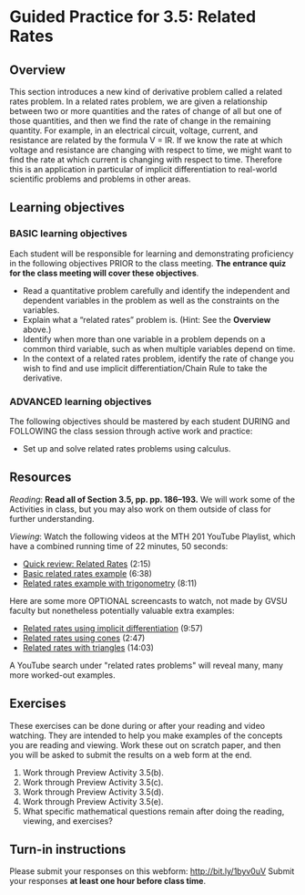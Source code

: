 # Guided Practice for 3.5: Related Rates

## Overview 
This section introduces a new kind of derivative problem called a related rates problem. In a related rates problem, we are given a relationship between two or more quantities and the rates of change of all but one of those quantities, and then we find the rate of change in the remaining quantity. For example, in an electrical circuit, voltage, current, and resistance are related by the formula V = IR. If we know the rate at which voltage and resistance are changing with respect to time, we might want to find the rate at which current is changing with respect to time. Therefore this is an application in particular of implicit differentiation to real-world scientific problems and problems in other areas. 

## Learning objectives 

### BASIC learning objectives
Each student will be responsible for learning and demonstrating proficiency in the following objectives PRIOR to the class meeting. **The entrance quiz for the class meeting will cover these objectives**. 

- Read a quantitative problem carefully and identify the independent and dependent variables in the problem as well as the constraints on the variables. 
- Explain what a “related rates” problem is. (Hint: See the **Overview** above.) 
- Identify when more than one variable in a problem depends on a common third variable, such as when multiple variables depend on time.
- In the context of a related rates problem, identify the rate of change you wish to find and use implicit differentiation/Chain Rule to take the derivative. 

### ADVANCED learning objectives 
The following objectives should be mastered by each student DURING and FOLLOWING the class session through active work and practice: 

- Set up and solve related rates problems using calculus. 
 

## Resources
*Reading*: **Read all of Section 3.5, pp.  pp. 186–193.**  We will work some of the Activities in class, but you may also work on them outside of class for further understanding. 

*Viewing*: Watch the following videos at the MTH 201 YouTube Playlist, which have a combined running time of 22 minutes, 50 seconds: 

- [Quick review: Related Rates](http://www.youtube.com/watch?v=Wh6UF4e55tg&list=PL9bIjQJDwfGuXQHuS5Jkmum_CFILoCZX-&index=72) (2:15) 
- [Basic related rates example](http://www.youtube.com/watch?v=2nnfWMI-wKM&list=PL9bIjQJDwfGuXQHuS5Jkmum_CFILoCZX-&index=73) (6:38)
- [Related rates example with trigonometry](http://www.youtube.com/watch?v=44yHoaBCQ4Q&list=PL9bIjQJDwfGuXQHuS5Jkmum_CFILoCZX-&index=74) (8:11)

Here are some more OPTIONAL screencasts to watch, not made by GVSU faculty but nonetheless potentially valuable extra examples: 

- [Related rates using implicit differentiation](http://www.youtube.com/watch?v=jv4gTxWqeBE) (9:57) 
- [Related rates using cones](http://www.youtube.com/watch?v=wTYvMpVITg8) (2:47) 
- [Related rates with triangles](http://www.youtube.com/watch?v=B60h_TihSo0) (14:03) 

A YouTube search under "related rates problems" will reveal many, many more worked-out examples. 

## Exercises 
These exercises can be done during or after your reading and video watching. They are intended to help you make examples of the concepts you are reading and viewing. Work these out on scratch paper, and then you will be asked to submit the results on a web form at the end. 

1. Work through Preview Activity 3.5(b). 
2. Work through Preview Activity 3.5(c).
3. Work through Preview Activity 3.5(d).
4. Work through Preview Activity 3.5(e).
5. What specific mathematical questions remain after doing the reading, viewing, and exercises?    


## Turn-in instructions

Please submit your responses on this webform: http://bit.ly/1byv0uV  Submit your responses **at least one hour before class time**. 